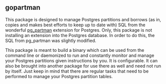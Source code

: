 gopartman
-----------

This package is designed to manage Postgres partitions and borrows (as in, copies and makes best efforts to keep up to date with) SQL from the wonderful 
[pg_partman](https://github.com/keithf4/pg_partman) extension for Postgres. Only, this package is not installing an extension into the Postgres database. 
In order to do this, the SQL from pg_partman was slightly modified.

This package is meant to build a binary which can be used from the command line or daemonized to run and constantly monitor and manage your Postgres partitions 
given instructions by you. It is configurable. It can also be brought into another package for use there as well and need not run by itself. Just keep 
in mind that there are regular tasks that need to be performed to manage your Postgres partition tables.
